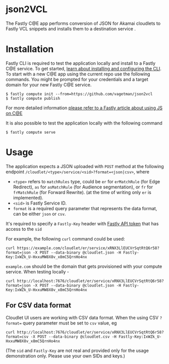 # json2VCL

The Fastly C@E app performs conversion of JSON for Akamai cloudlets to Fastly VCL snippets and installs them to a destination service .

# Installation

Fastly CLI is required to test the application locally and install to a Fastly C@E service. To get started, [learn about installing and configuring the CLI](https://developer.fastly.com/learning/tools/cli).
To start with a new C@E app using the current repo use the following commands. You might be prompted for your credentials and a target domain for your new Fastly C@E service.

```shell
$ fastly compute init --from=https://github.com/vagetman/json2vcl
$ fastly compute publish
```

For more detailed information [please refer to a Fastly article about using JS on C@E](https://developer.fastly.com/learning/compute/javascript/)

It is also possible to test the application locally with the following command

```shell
$ fastly compute serve
```

# Usage

The application expects a JSON uploaded with `POST` method at the following endpoint
`/cloudlet/<type>/service/<sid>?format=<json|csv>`, where

- `<type>` refers to `matchRules` type, could be `er` for `erMatchRule` (for Edge Redirect), `as` for `asMatchRule` (for Audience segmentation), or `fr` for `frMatchRule` (for Forward Rewrite).
  (at the time of writing only `er` is implemented).
- `<sid>` is Fastly Service ID.
- `format` is a required query parameter that represents the data format, can be either `json` or `csv`.

It's required to specify a `Fastly-Key` header with [Fastly API token](https://developer.fastly.com/reference/api/#authentication) that has access to the `sid`

For example, the following `curl` command could be used:

```shell
curl https://example.com/cloudlet/er/service/xRNX3LlEUCVrSqtRtQ6r58?format=json -X POST --data-binary @cloudlet.json -H Fastly-Key:IxWZk_U-HxxuMW8X8v_x8mC5QrnHo4nx
```

`example.com` should be the domain that gets provisioned with your compute service. When testing locally -

```shell
curl http://localhost:7676/cloudlet/er/service/xRNX3LlEUCVrSqtRtQ6r58?format=json -X POST --data-binary @cloudlet.json -H Fastly-Key:IxWZk_U-HxxuMW8X8v_x8mC5QrnHo4nx
```

## For CSV data format

Cloudlet UI users are working with CSV data format. When the using CSV `?format=` query parameter must be set to `csv` value, eg

```shell
curl http://localhost:7676/cloudlet/er/service/xRNX3LlEUCVrSqtRtQ6r58?format=csv -X POST --data-binary @cloudlet.csv -H Fastly-Key:IxWZk_U-HxxuMW8X8v_x8mC5QrnHo4nx
```

(The `sid` and `Fastly-Key` are not real and provided only for the usage demonstration only. Please use your own SIDs and keys.)
